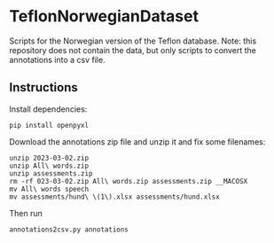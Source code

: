 # TeflonNorwegianDataset
Scripts for the Norwegian version of the Teflon database. Note: this repository does not contain the data, but only scripts to convert the annotations into a csv file.

## Instructions
Install dependencies:
```
pip install openpyxl
```
Download the annotations zip file and unzip it and fix some filenames:
```
unzip 2023-03-02.zip
unzip All\ words.zip
unzip assessments.zip
rm -rf 023-03-02.zip All\ words.zip assessments.zip __MACOSX
mv All\ words speech
mv assessments/hund\ \(1\).xlsx assessments/hund.xlsx
```
Then run
```
annotations2csv.py annotations
```
